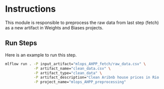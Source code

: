 # Instructions

This module is responsible to preprocess the raw data from last step (fetch) as a new artifact in Weights and Biases projects.

## Run Steps

Here is an example to run this step.

```bash
mlflow run . -P input_artifact="mlops_AHPP_fetch/raw_data.csv" \
             -P artifact_name="clean_data.csv" \
             -P artifact_type="clean_data" \
             -P artifact_description="Clean Aribnb house prices in Rio de Janeiro data" \
             -P project_name="mlops_AHPP_preprocessing"
```